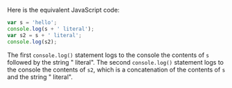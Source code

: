 Here is the equivalent JavaScript code:

```javascript
var s = 'hello';
console.log(s + ' literal');
var s2 = s + ' literal';
console.log(s2);
```

The first `console.log()` statement logs to the console the contents of `s` followed by the string " literal". The second `console.log()` statement logs to the console the contents of `s2`, which is a concatenation of the contents of `s` and the string " literal".
